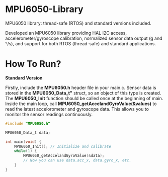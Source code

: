 # MPU6050-Library

MPU6050 library: thread-safe (RTOS) and standard versions included. 

Developed an MPU6050 library providing HAL I2C access, accelerometer/gyroscope calibration, normalized sensor data output (g and °/s), and support for both RTOS (thread-safe) and standard applications.

# How To Run?

**Standard Version**

Firstly, include the **MPU6050.h** header file in your main.c. Sensor data is stored in the **MPU6050_Data_t"** struct, so an object of this type is created. The **MPU6050_Init** function should be called once at the beginning of main. Inside the main loop, call **MPU6050_getAccelandGyroValue(&values)** to read the latest accelorometer and gyroscope data. This allows you to monitor the sensor readings continuously.

```c
#include "MPU6050.h"

MPU6050_Data_t data;

int main(void) {
    MPU6050_Init(); // Initialize and calibrate
    while(1) {
        MPU6050_getAccelandGyroValue(&data);
        // Now you can use data.acc_x, data.gyro_x, etc.
    }
}
```





  

